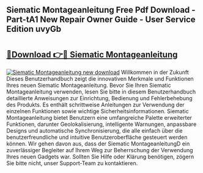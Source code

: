 ## Siematic Montageanleitung Free Pdf Download - Part-tA1 New Repair Owner Guide - User Service Edition uvyGb

# <h2><a href="http://df6mma.blite.top/?on=Siematic+Montageanleitung">🔗Download 👉🔴 Siematic Montageanleitung</a></h2>

[![Siematic Montageanleitung new download](https://i.imgur.com/lujVjoI.png)](http://df6mma.blite.top/?on=Siematic+Montageanleitung)
Willkommen in der Zukunft Dieses Benutzerhandbuch zeigt die innovativen Merkmale und Funktionen Ihres neuen Siematic Montageanleitung. Bevor Sie Ihren Siematic Montageanleitung verwenden, lesen Sie bitte in diesem Benutzerhandbuch detaillierte Anweisungen zur Einrichtung, Bedienung und Fehlerbehebung des Produkts. Es enthält schrittweise Anleitungen zur Verwendung der einzelnen Funktionen sowie wichtige Sicherheitsinformationen. Siematic Montageanleitung bietet Benutzern eine umfangreiche Palette erweiterter Funktionen, darunter Geolokalisierung, intelligente Warnungen, anpassbare Designs und automatische Synchronisierung, die alle einfach über die benutzerfreundliche und intuitive Benutzeroberfläche gesteuert werden können. Wir gehen davon aus, dass der Siematic MontageanleitungD ein zuverlässiger Begleiter auf Ihrem Weg zur Beherrschung der Verwendung Ihres neuen Gadgets war. Sollten Sie Hilfe oder Klärung benötigen, zögern Sie bitte nicht, unser Support-Team zu kontaktieren.
